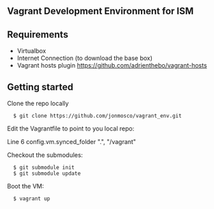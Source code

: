 ## Vagrant Development Environment for ISM

## Requirements

* Virtualbox
* Internet Connection (to download the base box)
* Vagrant hosts plugin https://github.com/adrienthebo/vagrant-hosts

## Getting started

Clone the repo locally

```
  $ git clone https://github.com/jonmosco/vagrant_env.git
```

Edit the Vagrantfile to point to you local repo:

  Line 6
  config.vm.synced_folder ".", "/vagrant"

Checkout the submodules:

```
  $ git submodule init
  $ git submodule update
```

Boot the VM:

```
  $ vagrant up
```
